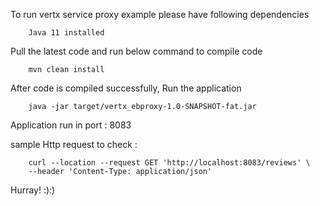 

To run vertx service proxy example please have following dependencies

        Java 11 installed


Pull the latest code and run below command to compile code

        mvn clean install


After code is compiled successfully, Run the application

        java -jar target/vertx_ebproxy-1.0-SNAPSHOT-fat.jar

Application run in port : 8083

sample Http request to check :

        curl --location --request GET 'http://localhost:8083/reviews' \
        --header 'Content-Type: application/json'

Hurray! :):)

